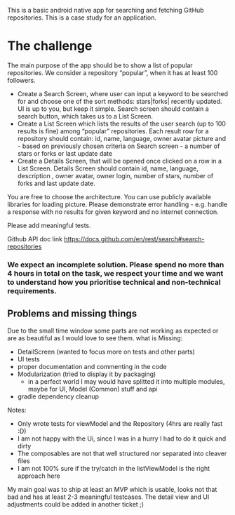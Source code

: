 This is a basic android native app for searching and fetching GitHub repositories. This is a case study for an application.

# The challenge

The main purpose of the app should be to show a list of popular repositories. We consider a repository “popular”, when it has at least 100 followers.
- Create a Search Screen, where user can input a keyword to be searched for and choose one of the sort methods: stars|forks| recently updated. UI is up to you, but keep it simple. Search screen should contain a search button, which takes us to a List Screen.
- Create a List Screen which lists the results of the user search (up to 100 results is fine) among “popular” repositories. Each result row for a repository should contain: id, name, language, owner avatar picture and - based on previously chosen criteria on Search screen - a number of stars or forks or last update date
- Create a Details Screen, that will be opened once clicked on a row in a List Screen. Details Screen should contain  id, name, language, description ,  owner avatar, owner login, number of stars, number of  forks and last update date.

You are free to choose the architecture. You can use publicly available libraries for loading picture.
Please demonstrate error handling - e.g. handle a response with no results for given keyword and no internet connection.

Please add meaningful tests.

Github API doc link https://docs.github.com/en/rest/search#search-repositories
### We expect an incomplete solution. Please spend no more than 4 hours in total on the task, we respect your time and we want to understand how you prioritise technical and non-technical requirements.


## Problems and missing things
Due to the small time window some parts are not working as expected or are as beautiful as I would love to see them.
what is Missing:
* DetailScreen (wanted to focus more on tests and other parts)
* UI tests
* proper documentation and commenting in the code
* Modularization (tried to display it by packaging)
  * in a perfect world I may would have splitted it into multiple modules, maybe for UI, Model (Common) stuff and api
* gradle dependency cleanup


Notes:
* Only wrote tests for viewModel and the Repository (4hrs are really fast :D)
* I am not happy with the Ui, since I was in a hurry I had to do it quick and dirty
* The composables are not that well structured nor separated into cleaver files
* I am not 100% sure if the try/catch in the listViewModel is the right approach here


My main goal was to ship at least an MVP which is usable, looks not that bad and has at least 2-3 meaningful testcases.
The detail view and UI adjustments could be added in another ticket ;)